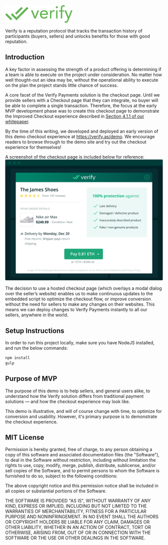 ![Verify](app/assets/img/verify-logo-rect.png "Verify")

Verify is a reputation protocol that tracks the transaction history of participants (buyers, sellers) and unlocks benefits for those with good reputation.

## Introduction

A key factor in assessing the strength of a product offering is determining if a team is able to execute on the project under consideration. No matter how well thought-out an idea may be, without the operational ability to execute on the plan the project stands little chance of success.

A core facet of the Verify Payments solution is the checkout page. Until we provide sellers with a Checkout page that they can integrate, no buyer will be able to complete a single transaction. Therefore, the focus at the early MVP development phase was to create this checkout page to demonstrate the Improved Checkout experience described in [Section 4.1.1 of our whitepaper](https://verify.as/files/whitepaper.pdf).

By the time of this writing, we developed and deployed an early version of this demo checkout experience at https://verify.as/demo. We encourage readers to browse through to the demo site and try out the checkout experience for themselves!

A screenshot of the checkout page is included below for reference:
![Verify Checkout page](/app/assets/img/screen@2x.png)

The decision to use a hosted checkout page (which overlays a modal dialog over the seller’s website) enables us to make continuous updates to the embedded script to optimize the checkout flow, or improve conversion without the need for sellers to make any changes on their websites. This means we can deploy changes to Verify Payments instantly to all our sellers, anywhere in the world.


## Setup Instructions

In order to run this project locally, make sure you have NodeJS installed, and run the below commands:

```bash
npm install
gulp
```
## Purpose of MVP
The purpose of this demo is to help sellers, and general users alike, to understand how the Verify solution differs from traditional payment solutions &mdash; and how the checkout experience may look like.

This demo is illustrative, and will of course change with time, to optimize for conversion and usability. However, it's primary purpose is to demonstrate the checkout experience.

## MIT License

Permission is hereby granted, free of charge, to any person obtaining a copy of this software and associated documentation files (the "Software"), to deal in the Software without restriction, including without limitation the rights to use, copy, modify, merge, publish, distribute, sublicense, and/or sell copies of the Software, and to permit persons to whom the Software is furnished to do so, subject to the following conditions:

The above copyright notice and this permission notice shall be included in all copies or substantial portions of the Software.

THE SOFTWARE IS PROVIDED "AS IS", WITHOUT WARRANTY OF ANY KIND, EXPRESS OR IMPLIED, INCLUDING BUT NOT LIMITED TO THE WARRANTIES OF MERCHANTABILITY, FITNESS FOR A PARTICULAR PURPOSE AND NONINFRINGEMENT. IN NO EVENT SHALL THE AUTHORS OR COPYRIGHT HOLDERS BE LIABLE FOR ANY CLAIM, DAMAGES OR OTHER LIABILITY, WHETHER IN AN ACTION OF CONTRACT, TORT OR OTHERWISE, ARISING FROM, OUT OF OR IN CONNECTION WITH THE SOFTWARE OR THE USE OR OTHER DEALINGS IN THE SOFTWARE.
